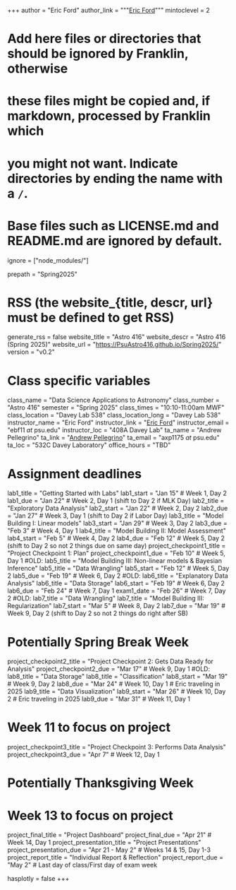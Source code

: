 +++
author = "Eric Ford"
author_link = """<a href="https://science.psu.edu/astro/people/ebf11">Eric Ford</a>"""
mintoclevel = 2

# Add here files or directories that should be ignored by Franklin, otherwise
# these files might be copied and, if markdown, processed by Franklin which
# you might not want. Indicate directories by ending the name with a `/`.
# Base files such as LICENSE.md and README.md are ignored by default.
ignore = ["node_modules/"]

prepath = "Spring2025"


# RSS (the website_{title, descr, url} must be defined to get RSS)
generate_rss = false
website_title = "Astro 416"
website_descr = "Astro 416 (Spring 2025)"
website_url   = "https://PsuAstro416.github.io/Spring2025/"
version = "v0.2"

# Class specific variables
class_name = "Data Science Applications to Astronomy"
class_number = "Astro 416"
semester = "Spring 2025"
class_times = "10:10-11:00am MWF"
class_location = "Davey Lab 538"
class_location_long = "Davey Lab 538"
instructor_name = "Eric Ford"
instructor_link = "[Eric Ford](https://science.psu.edu/astro/people/ebf11)"
instructor_email = "ebf11 _at_ psu.edu"
instructor_loc = "408A Davey Lab"
ta_name = "Andrew Pellegrino"
ta_link = "[Andrew Pellegrino](https://science.psu.edu/astro/people/axp1175)"
ta_email = "axp1175 _at_ psu.edu"
ta_loc = "532C Davey Laboratory"
office_hours = "TBD" 

# Assignment deadlines
lab1_title = "Getting Started with Labs"
lab1_start = "Jan 15"   # Week 1, Day 2
lab1_due =   "Jan 22"   # Week 2, Day 1 (shift to Day 2 if MLK Day)
lab2_title = "Exploratory Data Analysis"
lab2_start = "Jan 22"   # Week 2, Day 2
lab2_due =   "Jan 27"   # Week 3, Day 1 (shift to Day 2 if Labor Day)
lab3_title = "Model Building I: Linear models"
lab3_start = "Jan 29"   # Week 3, Day 2
lab3_due =   "Feb 3"    # Week 4, Day 1
lab4_title = "Model Building II: Model Assessment"
lab4_start = "Feb 5"    # Week 4, Day 2
lab4_due =   "Feb 12"   # Week 5, Day 2 (shift to Day 2 so not 2 things due on same day)
project_checkpoint1_title = "Project Checkpoint 1: Plan"
project_checkpoint1_due = "Feb 10"  # Week 5, Day 1
#OLD: lab5_title = "Model Building III: Non-linear models & Bayesian Inference"
lab5_title = "Data Wrangling"
lab5_start = "Feb 12"   # Week 5, Day 2
lab5_due =   "Feb 19"   # Week 6, Day 2
#OLD: lab6_title = "Explanatory Data Analysis"
lab6_title = "Data Storage" 
lab6_start = "Feb 19"   # Week 6, Day 2
lab6_due =   "Feb 24"   # Week 7, Day 1
exam1_date = "Feb 26"   # Week 7, Day 2
#OLD: lab7_title = "Data Wrangling"
lab7_title = "Model Building III: Regularization"
lab7_start = "Mar  5"   # Week 8, Day 2
lab7_due =   "Mar 19"    # Week 9, Day 2 (shift to Day 2 so not 2 things do right after SB)
# Potentially Spring Break Week
project_checkpoint2_title = "Project Checkpoint 2: Gets Data Ready for Analysis"
project_checkpoint2_due = "Mar  17" # Week 9, Day 1
#OLD: lab8_title = "Data Storage" 
lab8_title = "Classification"
lab8_start = "Mar 19"    # Week 9, Day 2
lab8_due =   "Mar 24"    # Week 10, Day 1   # Eric traveling in 2025
lab9_title = "Data Visualization"
lab9_start = "Mar 26"    # Week 10, Day 2   # Eric traveling in 2025
lab9_due =   "Mar 31"    # Week 11, Day 1 
# Week 11 to focus on project
project_checkpoint3_title = "Project Checkpoint 3: Performs Data Analysis" 
project_checkpoint3_due = "Apr 7" # Week 12, Day 1
# Potentially Thanksgiving Week
# Week 13 to focus on project
project_final_title = "Project Dashboard"
project_final_due = "Apr 21"   # Week 14, Day 1
project_presentation_title = "Project Presentations"
project_presentation_due = "Apr 21 - May 2"  # Weeks 14 & 15, Day 1-3
project_report_title = "Individual Report & Reflection"
project_report_due = "May 2"   # Last day of class/First day of exam week

hasplotly = false
+++
